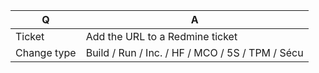| Q           | A                                               |
|-------------|-------------------------------------------------|
| Ticket      | Add the URL to a Redmine ticket                 |
| Change type | Build / Run / Inc. / HF / MCO / 5S / TPM / Sécu |

<!--
Replace this notice by a short README for your change. This will help people
understand your PR and can be used as a start for the documentation. It is highly
recommended to join a snapshot of your modifications when your changes impact the UI.

Also:
 - A bugfix MUST add or improve a test
 - A feature MUST be documented in either confluence, the readme or the project /docs.
-->
